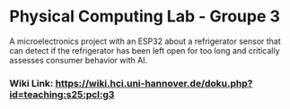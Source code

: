 # Physical Computing Lab - Groupe 3

A microelectronics project with an ESP32 about a refrigerator sensor that can detect if the refrigerator has been left open for too long and critically assesses consumer behavior with AI.

### Wiki Link: https://wiki.hci.uni-hannover.de/doku.php?id=teaching:s25:pcl:g3
